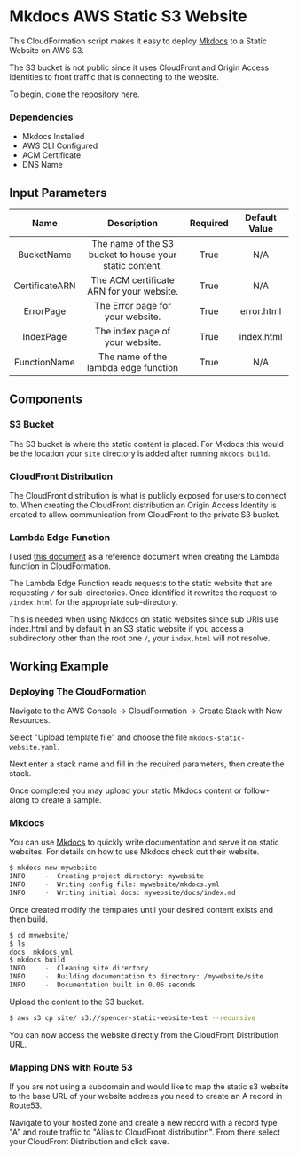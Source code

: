# Mkdocs AWS Static S3 Website
This CloudFormation script makes it easy to deploy [Mkdocs](https://www.mkdocs.org/) to a Static Website on AWS S3.

The S3 bucket is not public since it uses CloudFront and Origin Access Identities to front
traffic that is connecting to the website.

To begin, [clone the repository here.](https://github.com/spensireli/mkdocs-static-s3-website)

### Dependencies
- Mkdocs Installed
- AWS CLI Configured
- ACM Certificate
- DNS Name

## Input Parameters

| Name | Description  | Required  | Default Value  |
| :---:   | :-: | :-: | :-: |
| BucketName | The name of the S3 bucket to house your static content. | True | N/A |
| CertificateARN | The ACM certificate ARN for your website. | True | N/A |
| ErrorPage | The Error page for your website. | True | error.html |
| IndexPage | The index page of your website. | True | index.html |
| FunctionName | The name of the lambda edge function | True | N/A |

## Components

### S3 Bucket

The S3 bucket is where the static content is placed. For Mkdocs this would be the location your `site`
directory is added after running `mkdocs build`.

### CloudFront Distribution
The CloudFront distribution is what is publicly exposed for users to connect to. When creating the
CloudFront distribution an Origin Access Identity is created to allow communication from
CloudFront to the private S3 bucket.

### Lambda Edge Function
I used [this document](https://aws.amazon.com/blogs/compute/implementing-default-directory-indexes-in-amazon-s3-backed-amazon-cloudfront-origins-using-lambdaedge/) as a reference document when creating the Lambda function in CloudFormation.

The Lambda Edge Function reads requests to the static website that are requesting `/` for sub-directories.
Once identified it rewrites the request to `/index.html` for the appropriate sub-directory.

This is needed when using Mkdocs on static websites since sub URIs use index.html and by default in an S3 static website
if you access a subdirectory other than the root one `/`, your `index.html` will not resolve.

## Working Example

### Deploying The CloudFormation

Navigate to the AWS Console -> CloudFormation -> Create Stack with New Resources.

Select "Upload template file" and choose the file `mkdocs-static-website.yaml`.

Next enter a stack name and fill in the required parameters, then create the stack.

Once completed you may upload your static Mkdocs content or follow-along to create a sample.



### Mkdocs

You can use [Mkdocs](https://www.mkdocs.org/) to quickly write documentation and serve it on static websites. For details on how to use Mkdocs check out their website.

```bash
$ mkdocs new mywebsite
INFO     -  Creating project directory: mywebsite
INFO     -  Writing config file: mywebsite/mkdocs.yml
INFO     -  Writing initial docs: mywebsite/docs/index.md
```

Once created modify the templates until your desired content exists and then build.
```bash
$ cd mywebsite/
$ ls
docs  mkdocs.yml
$ mkdocs build
INFO     -  Cleaning site directory
INFO     -  Building documentation to directory: /mywebsite/site
INFO     -  Documentation built in 0.06 seconds
```

Upload the content to the S3 bucket.
```bash
$ aws s3 cp site/ s3://spencer-static-website-test --recursive
```

You can now access the website directly from the CloudFront Distribution URL.

### Mapping DNS with Route 53

If you are not using a subdomain and would like to map the static s3 website to the base URL
of your website address you need to create an A record in Route53.

Navigate to your hosted zone and create a new record with a record type "A" and route traffic to "Alias to CloudFront distribution". From there select your CloudFront Distribution and click save. 
